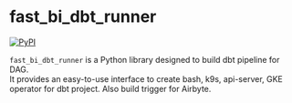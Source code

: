 # fast_bi_dbt_runner

[![PyPI](https://img.shields.io/pypi/v/fast_bi_dbt_runner.svg)](https://pypi.org/project/fast_bi_dbt_runner/)

`fast_bi_dbt_runner` is a Python library designed to build dbt pipeline for DAG.  
It provides an easy-to-use interface to create bash, k9s, api-server, GKE operator for dbt project. Also build trigger for Airbyte.
